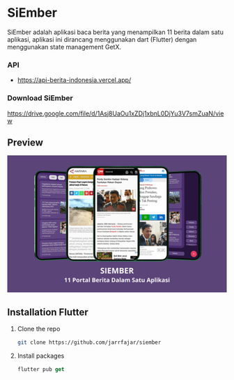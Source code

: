 # SiEmber

SiEmber adalah aplikasi baca berita yang menampilkan 11 berita dalam satu aplikasi, aplikasi ini dirancang menggunakan dart (Flutter) dengan menggunakan state management GetX.

### API
- https://api-berita-indonesia.vercel.app/

### Download SiEmber

https://drive.google.com/file/d/1Asj8UaOu1xZDj1xbnL0DjYu3V7smZuaN/view


## Preview
![img 1](preview.png)

## Installation Flutter


1. Clone the repo

   ```bash
   git clone https://github.com/jarrfajar/siember
   ```
2. Install packages

   ```dart
   flutter pub get
   ```